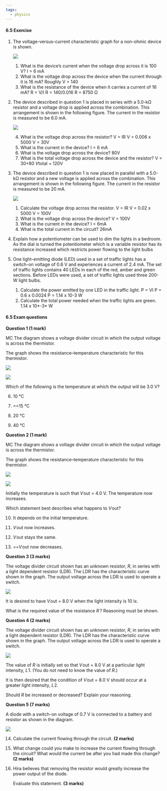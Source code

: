 ```yaml
---
tags:
  - physics
---
```

#### 6.5 Exercise

1. The voltage-versus-current characteristic graph for a non-ohmic device is shown.
    
    [![](https://content2.learnon.com.au/secure/ebooks/97811198/9781119887843/images/c06f57.png)](https://content2.learnon.com.au/secure/ebooks/97811198/9781119887843/images/lightwindow/c06f57.png)
    
    1. What is the device’s current when the voltage drop across it is 100 V?
        I = 6 mA
    2. What is the voltage drop across the device when the current through it is 16 mA?
        Roughly V = 140
    3. What is the resistance of the device when it carries a current of 16 mA?
        R = V/I
        R = 140/0.016
        R = 8750 Ω
2. The device described in question 1 is placed in series with a 5.0-kΩ resistor and a voltage drop is applied across the combination. This arrangement is shown in the following figure. The current in the resistor is measured to be 6.0 mA.
    
    [![](https://content2.learnon.com.au/secure/ebooks/97811198/9781119887843/images/c06f58.png)](https://content2.learnon.com.au/secure/ebooks/97811198/9781119887843/images/lightwindow/c06f58.png)
    
    4. What is the voltage drop across the resistor?
        V = IR
        V = 0.006 x 5000
        V = 30V
    5. What is the current in the device?
        I = 6 mA
    6. What is the voltage drop across the device?
        80V
    7. What is the total voltage drop across the device and the resistor?
        V = 30+80
        *V*total = 120V
3. The device described in question 1 is now placed in parallel with a 5.0-kΩ resistor and a new voltage is applied across the combination. This arrangement is shown in the following figure. The current in the resistor is measured to be 20 mA.
    
    [![](https://content2.learnon.com.au/secure/ebooks/97811198/9781119887843/images/c06f59.png)](https://content2.learnon.com.au/secure/ebooks/97811198/9781119887843/images/lightwindow/c06f59.png)
    
    1. Calculate the voltage drop across the resistor.
        V = IR
        V = 0.02 x 5000
        V = 100V
    2. What is the voltage drop across the device?
        V = 100V
    3. What is the current in the device?
        I = 6mA
    4. What is the total current in the circuit?
        26mA
4. Explain how a potentiometer can be used to dim the lights in a bedroom.
    As the dial is turned the potentiometer which is a variable resistor has its resistance increased which restricts power flowing to the light bulbs
5. One light-emitting diode (LED) used in a set of traffic lights has a switch-on voltage of 0.6 V and experiences a current of 2.4 mA. The set of traffic lights contains 40 LEDs in each of the red, amber and green sections. Before LEDs were used, a set of traffic lights used three 200-W light bulbs.
    
    1. Calculate the power emitted by one LED in the traffic light.
	    P = VI
	    P = 0.6 x 0.0024
	    P = 1.14 x 10-3 W
    2. Calculate the total power needed when the traffic lights are green.
        1.14 x 10*-3* W

#### 6.5 Exam questions

**[](https://content2.learnon.com.au/embedded-searchlight?&isbn=9781119887843&assetid=tlvd-4296)Question 1 (1 mark)**

MC The diagram shows a voltage divider circuit in which the output voltage is across the thermistor.

The graph shows the resistance–temperature characteristic for this thermistor.

[![](https://content2.learnon.com.au/secure/ebooks/97811198/9781119887843/images/c06f60b.png)](https://content2.learnon.com.au/secure/ebooks/97811198/9781119887843/images/lightwindow/c06f60b.png)

[![](https://content2.learnon.com.au/secure/ebooks/97811198/9781119887843/images/c06f60a.png)](https://content2.learnon.com.au/secure/ebooks/97811198/9781119887843/images/lightwindow/c06f60a.png)

Which of the following is the temperature at which the output will be 3.0 V?

6. 10 °C
    
7. ==15 °C
    
8. 20 °C
    
9. 40 °C
    

**[](https://content2.learnon.com.au/embedded-searchlight?&isbn=9781119887843&assetid=tlvd-4297)Question 2 (1 mark)**

MC The diagram shows a voltage divider circuit in which the output voltage is across the thermistor.

The graph shows the resistance–temperature characteristic for this thermistor.

[![](https://content2.learnon.com.au/secure/ebooks/97811198/9781119887843/images/c06f60b.png)](https://content2.learnon.com.au/secure/ebooks/97811198/9781119887843/images/lightwindow/c06f60b.png)

[![](https://content2.learnon.com.au/secure/ebooks/97811198/9781119887843/images/c06f60a.png)](https://content2.learnon.com.au/secure/ebooks/97811198/9781119887843/images/lightwindow/c06f60a.png)

Initially the temperature is such that _V_ out = 4.0 V. The temperature now increases.

Which statement best describes what happens to _V_ out?

10. It depends on the initial temperature.
    
11. _V_ out now increases.
    
12. _V_ out stays the same.
    
13. ==_V_ out now decreases.
    

**[](https://content2.learnon.com.au/embedded-searchlight?&isbn=9781119887843&assetid=tlvd-4298)Question 3 (3 marks)**

The voltage divider circuit shown has an unknown resistor, _R_, in series with a light dependent resistor (LDR). The LDR has the characteristic curve shown in the graph. The output voltage across the LDR is used to operate a switch.

[![](https://content2.learnon.com.au/secure/ebooks/97811198/9781119887843/images/c06f61.png)](https://content2.learnon.com.au/secure/ebooks/97811198/9781119887843/images/lightwindow/c06f61.png)

It is desired to have _V_ out = 8.0 V when the light intensity is 10 lx.

What is the required value of the resistance _R_ ? Reasoning must be shown.

**[](https://content2.learnon.com.au/embedded-searchlight?&isbn=9781119887843&assetid=tlvd-4299)Question 4 (2 marks)**

The voltage divider circuit shown has an unknown resistor, _R_, in series with a light dependent resistor (LDR). The LDR has the characteristic curve shown in the graph. The output voltage across the LDR is used to operate a switch.

[![](https://content2.learnon.com.au/secure/ebooks/97811198/9781119887843/images/c06f61.png)](https://content2.learnon.com.au/secure/ebooks/97811198/9781119887843/images/lightwindow/c06f61.png)

The value of _R_ is initially set so that _V_ out = 8.0 V at a particular light intensity, _L_ 1. (You do not need to know the value of _R_.)

It is then desired that the condition of _V_ out = 8.0 V should occur at a greater light intensity, _L_ 2.

Should _R_ be increased or decreased? Explain your reasoning.

**[](https://content2.learnon.com.au/embedded-searchlight?&isbn=9781119887843&assetid=tlvd-4300)Question 5 (7 marks)**

A diode with a switch-on voltage of 0.7 V is connected to a battery and resistor as shown in the diagram.

[![](https://content2.learnon.com.au/secure/ebooks/97811198/9781119887843/images/c06f62.png)](https://content2.learnon.com.au/secure/ebooks/97811198/9781119887843/images/lightwindow/c06f62.png)

14. Calculate the current flowing through the circuit. ****(2 marks)****
    
15. What change could you make to increase the current flowing through the circuit? What would the current be after you had made this change? ****(2 marks)****
    
16. Hira believes that removing the resistor would greatly increase the power output of the diode.
    
    Evaluate this statement. **(3 marks)**